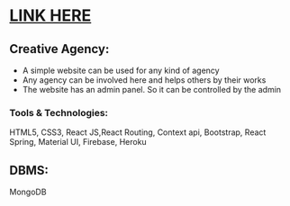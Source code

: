 # [LINK HERE](https://creative-agency-30313.web.app) 

## Creative Agency:
  -	A simple website can be used for any kind of agency
  - Any agency can be involved here and helps others by their works
  - The website has an admin panel. So it can be controlled
    by the admin
  
### Tools & Technologies: 
  HTML5, CSS3, React JS,React Routing, Context api, Bootstrap, React Spring, Material UI, Firebase, Heroku                                                                           
## DBMS:
  MongoDB
